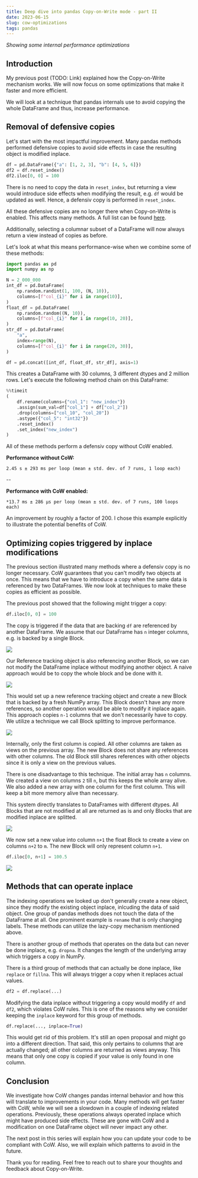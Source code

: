 ```yaml
---
title: Deep dive into pandas Copy-on-Write mode - part II
date: 2023-06-15
slug: cow-optimizations
tags: pandas
---
```


_Showing some internal performance optimizations_

## Introduction

My previous post (TODO: Link) explained how the Copy-on-Write mechanism works. We will now focus
on some optimizations that make it faster and more efficient.

We will look at a technique that pandas internals use to avoid copying the whole DataFrame and
thus, increase performance. 

## Removal of defensive copies

Let's start with the most impactful improvement. Many pandas methods performed defensive copies
to avoid side effects in case the resulting object is modified inplace.

```python
df = pd.DataFrame({"a": [1, 2, 3], "b": [4, 5, 6]})
df2 = df.reset_index()
df2.iloc[0, 0] = 100
```

There is no need to copy the data in ``reset_index``, but returning a view would introduce side
effects when modifying the result, e.g. ``df`` would be updated as well. Hence, a defensiv copy is
performed in ``reset_index``. 

All these defensive copies are no longer there when Copy-on-Write is enabled. This affects many
methods. A full list can be found [here](https://pandas.pydata.org/docs/user_guide/copy_on_write.html#copy-on-write-optimizations).

Additionally, selecting a columnar subset of a DataFrame will now always return a view instead of
copies as before.

Let's look at what this means performance-wise when we combine some of these methods:

```python
import pandas as pd
import numpy as np

N = 2_000_000
int_df = pd.DataFrame(
    np.random.randint(1, 100, (N, 10)), 
    columns=[f"col_{i}" for i in range(10)],
)
float_df = pd.DataFrame(
    np.random.random((N, 10)), 
    columns=[f"col_{i}" for i in range(10, 20)],
)
str_df = pd.DataFrame(
    "a", 
    index=range(N), 
    columns=[f"col_{i}" for i in range(20, 30)],
)

df = pd.concat([int_df, float_df, str_df], axis=1)
```

This creates a DataFrame with 30 columns, 3 different dtypes and 2 million rows. Let's execute
the following method chain on this DataFrame:

```python
%%timeit
(
    df.rename(columns={"col_1": "new_index"})
    .assign(sum_val=df["col_1"] + df["col_2"])
    .drop(columns=["col_10", "col_20"])
    .astype({"col_5": "int32"})
    .reset_index()
    .set_index("new_index")
)
```

All of these methods perform a defensiv copy without CoW enabled.

**Performance without CoW:**
```
2.45 s ± 293 ms per loop (mean ± std. dev. of 7 runs, 1 loop each)
```
--

**Performance with CoW enabled:**

```
*13.7 ms ± 286 µs per loop (mean ± std. dev. of 7 runs, 100 loops each)
```

An improvement by roughly a factor of 200. I chose this example explicitly to illustrate the
potential benefits of CoW.

## Optimizing copies triggered by inplace modifications

The previous section illustrated many methods where a defensiv copy is no longer necessary.
CoW guarantees that you can't modify two objects at once. This means that we have to introduce
a copy when the same data is referenced by two DataFrames. We now look at techniques to make
these copies as efficient as possible.

The previous post showed that the following might trigger a copy:

```python
df.iloc[0, 0] = 100
```

The copy is triggered if the data that are backing ``df`` are referenced by another DataFrame.
We assume that our DataFrame has ``n`` integer columns, e.g. is backed by a single Block.

![](../images/deep_dive_cow/optimizations/cow_one_block.svg)

Our Reference tracking object is also referencing another Block, so we can not modify the DataFrame
inplace without modifying another object. A naive approach would be to copy the whole block and be
done with it.

![](../images/deep_dive_cow/optimizations/cow_one_block_naive.svg)

This would set up a new reference tracking object and create a new Block that is backed by a fresh
NumPy array. This Block doesn't have any more references, so another operation would be able to 
modify it inplace again. This approach copies ``n-1`` columns that we don't necessarily have to 
copy. We utilize a technique we call Block splitting to improve performance.

![](../images/deep_dive_cow/optimizations/cow_one_block_splitting.svg)

Internally, only the first column is copied. All other columns are taken as views on the previous 
array. The new Block does not share any references with other columns. The old Block still shares
references with other objects since it is only a view on the previous values.

There is one disadvantage to this technique. The initial array has ``n`` columns. We created a
view on columns ``2`` till ``n``, but this keeps the whole array alive. We also added a new array
with one column for the first column. This will keep a bit more memory alive than necessary. 

This system directly translates to DataFrames with different dtypes. All Blocks that are not
modified at all are returned as is and only Blocks that are modified inplace are splitted.

![](../images/deep_dive_cow/optimizations/cow_two_blocks.svg)

We now set a new value into column ``n+1`` the float Block to create a view on columns ``n+2``
to ``m``. The new Block will only represent column ``n+1``.

```python
df.iloc[0, n+1] = 100.5
```

![](../images/deep_dive_cow/optimizations/cow_two_blocks_split.svg)

## Methods that can operate inplace

The indexing operations we looked up don't generally create a new object, since they modify
the existing object inplace, inlcuding the data of said object. One group of pandas methods does
not touch the data of the DataFrame at all. One prominent example is ``rename`` that is only
changing labels. These methods can utilize the lazy-copy mechanism mentioned above.

There is another group of methods that operates on the data but can never be done inplace, e.g.
``dropna``. It changes the length of the underlying array which triggers a copy in NumPy.

There is a third group of methods that can actually be done inplace, like ``replace`` or
``fillna``. This will always trigger a copy when it replaces actual values.

```python
df2 = df.replace(...)
```

Modifying the data inplace without triggering a copy would modify ``df`` and ``df2``, which violates
CoW rules. This is one of the reasons why we consider keeping the ``inplace`` keyword for this
group of methods.

```python
df.replace(..., inplace=True)
```

This would get rid of this problem. It's still an open proposal and might go into a different
direction. That said, this only pertains to columns that are actually
changed; all other columns are returned as views anyway. This means that only one copy is copied
if your value is only found in one column.

## Conclusion

We investigate how CoW changes pandas internal behavior and how this will translate to improvements
in your code. Many methods will get faster with CoW, while we will see a slowdown in a couple of
indexing related operations. Previously, these operations always operated inplace which might have
produced side effects. These are gone with CoW and a modification on one DataFrame object will
never impact any other.

The next post in this series will explain how you can update your code to be compliant
with CoW. Also, we will explain which patterns to avoid in the future.

Thank you for reading. Feel free to reach out to share your thoughts and feedback 
about Copy-on-Write.
